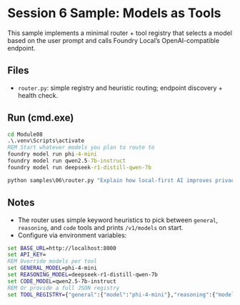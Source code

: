 # Session 6 Sample: Models as Tools

This sample implements a minimal router + tool registry that selects a model based on the user prompt and calls Foundry Local’s OpenAI-compatible endpoint.

## Files
- `router.py`: simple registry and heuristic routing; endpoint discovery + health check.

## Run (cmd.exe)
```cmd
cd Module08
.\.venv\Scripts\activate
REM Start whatever models you plan to route to
foundry model run phi-4-mini
foundry model run qwen2.5-7b-instruct
foundry model run deepseek-r1-distill-qwen-7b

python samples\06\router.py "Explain how local-first AI improves privacy in two sentences."
```

## Notes
- The router uses simple keyword heuristics to pick between `general`, `reasoning`, and `code` tools and prints `/v1/models` on start.
- Configure via environment variables:
```cmd
set BASE_URL=http://localhost:8000
set API_KEY=
REM Override models per tool
set GENERAL_MODEL=phi-4-mini
set REASONING_MODEL=deepseek-r1-distill-qwen-7b
set CODE_MODEL=qwen2.5-7b-instruct
REM Or provide a full JSON registry
set TOOL_REGISTRY={"general":{"model":"phi-4-mini"},"reasoning":{"model":"deepseek-r1-distill-qwen-7b"},"code":{"model":"qwen2.5-7b-instruct"}}
```
